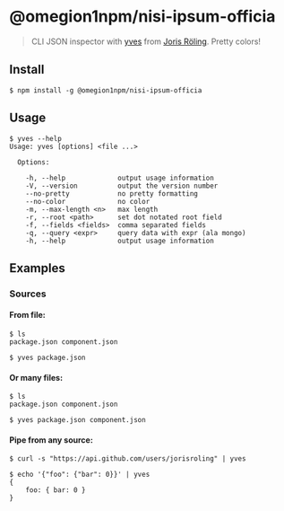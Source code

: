 # @omegion1npm/nisi-ipsum-officia

> CLI JSON inspector with [yves][yves] from [Joris Röling][jorisroling]. Pretty colors!

## Install

```shell
$ npm install -g @omegion1npm/nisi-ipsum-officia
```

## Usage

```shell
$ yves --help
Usage: yves [options] <file ...>

  Options:

    -h, --help             output usage information
    -V, --version          output the version number
    --no-pretty            no pretty formatting
    --no-color             no color
    -m, --max-length <n>   max length
    -r, --root <path>      set dot notated root field
    -f, --fields <fields>  comma separated fields
    -q, --query <expr>     query data with expr (ala mongo)
    -h, --help             output usage information    
```

## Examples

### Sources

#### From file:
```shell
$ ls
package.json component.json

$ yves package.json
```

#### Or many files:
```shell
$ ls
package.json component.json

$ yves package.json component.json
```

#### Pipe from any source:
```shell
$ curl -s "https://api.github.com/users/jorisroling" | yves
```

```shell
$ echo '{"foo": {"bar": 0}}' | yves 
{
    foo: { bar: 0 }
}
```

[yves]: https://github.com/jorisroling/yves
[jorisroling]: https://github.com/jorisroling/
